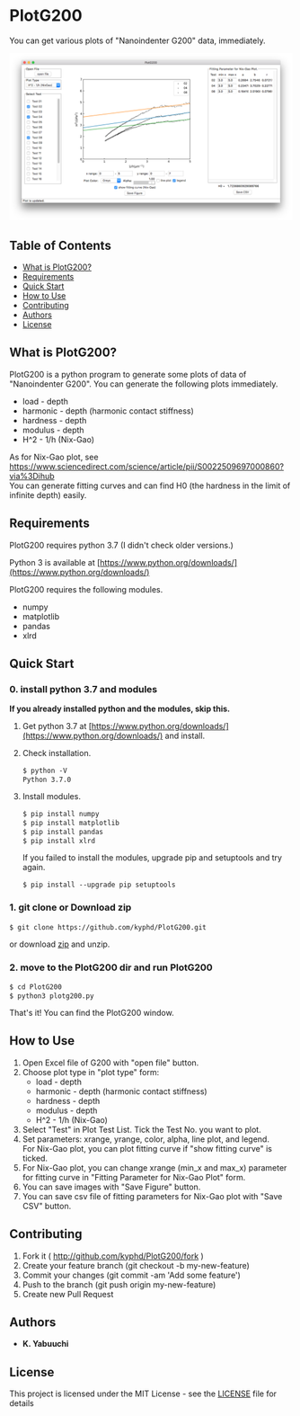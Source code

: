 # PlotG200

You can get various plots of "Nanoindenter G200" data, immediately.

![PlotG200](https://github.com/kyphd/PlotG200/blob/master/images/plotg200.png)

## Table of Contents

* [What is PlotG200?](#what-is-plotg200)
* [Requirements](#requirements)
* [Quick Start](#quick-start)
* [How to Use](#how-to-use)
* [Contributing](#contributing)
* [Authors](#authors)
* [License](#license)

## What is PlotG200?

PlotG200 is a python program to generate some plots of data of "Nanoindenter G200". You can generate the following plots immediately.

* load - depth
* harmonic - depth (harmonic contact stiffness)
* hardness - depth
* modulus - depth
* H^2 - 1/h (Nix-Gao)

As for Nix-Gao plot, see https://www.sciencedirect.com/science/article/pii/S0022509697000860?via%3Dihub  
You can generate fitting curves and can find H0 (the hardness in the limit of infinite depth) easily.

## Requirements

PlotG200 requires python 3.7 (I didn't check older versions.) 

Python 3 is available at [https://www.python.org/downloads/](https://www.python.org/downloads/)

PlotG200 requires the following modules.

* numpy
* matplotlib
* pandas
* xlrd

## Quick Start

### 0. install python 3.7 and modules

**If you already installed python and the modules, skip this.**

1. Get python 3.7 at [https://www.python.org/downloads/](https://www.python.org/downloads/) and install.

1. Check installation.

    ~~~
    $ python -V
    Python 3.7.0
    ~~~
    
1. Install modules.

    ~~~
    $ pip install numpy
    $ pip install matplotlib
    $ pip install pandas
    $ pip install xlrd 
    ~~~
    
    If you failed to install the modules, upgrade pip and setuptools and try again.
    
    ~~~
    $ pip install --upgrade pip setuptools
    ~~~
    

### 1. git clone or Download zip 

~~~
$ git clone https://github.com/kyphd/PlotG200.git
~~~

or download [zip](https://github.com/kyphd/plotg200/archive/master.zip) and unzip.

### 2. move to the PlotG200 dir and run PlotG200

~~~
$ cd PlotG200
$ python3 plotg200.py
~~~

That's it! You can find the PlotG200 window.

## How to Use

1. Open Excel file of G200 with "open file" button.
1. Choose plot type in "plot type" form:
    * load - depth
    * harmonic - depth (harmonic contact stiffness)
    * hardness - depth
    * modulus - depth
    * H^2 - 1/h (Nix-Gao)
1. Select "Test" in Plot Test List. Tick the Test No. you want to plot.
1. Set parameters: xrange, yrange, color, alpha, line plot, and legend.  
For Nix-Gao plot, you can plot fitting curve if "show fitting curve" is ticked.
1. For Nix-Gao plot, you can change xrange (min_x and max_x) parameter for fitting curve in "Fitting Parameter for Nix-Gao Plot" form.
1. You can save images with "Save Figure" button.
1. You can save csv file of fitting parameters for Nix-Gao plot with "Save CSV" button.

## Contributing

1. Fork it ( http://github.com/kyphd/PlotG200/fork )
2. Create your feature branch (git checkout -b my-new-feature)
3. Commit your changes (git commit -am 'Add some feature')
4. Push to the branch (git push origin my-new-feature)
5. Create new Pull Request

## Authors

* **K. Yabuuchi** 

## License

This project is licensed under the MIT License - see the [LICENSE](LICENSE) file for details
